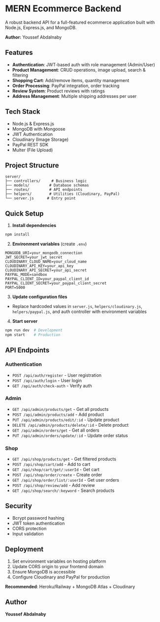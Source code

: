 # MERN Ecommerce Backend

A robust backend API for a full-featured ecommerce application built with Node.js, Express.js, and MongoDB.

**Author:** Youssef Abdalnaby

## Features

- **Authentication**: JWT-based auth with role management (Admin/User)
- **Product Management**: CRUD operations, image upload, search & filtering
- **Shopping Cart**: Add/remove items, quantity management
- **Order Processing**: PayPal integration, order tracking
- **Review System**: Product reviews with ratings
- **Address Management**: Multiple shipping addresses per user

## Tech Stack

- Node.js & Express.js
- MongoDB with Mongoose
- JWT Authentication
- Cloudinary (Image Storage)
- PayPal REST SDK
- Multer (File Upload)

## Project Structure

```
server/
├── controllers/     # Business logic
├── models/         # Database schemas
├── routes/         # API endpoints
├── helpers/        # Utilities (Cloudinary, PayPal)
└── server.js      # Entry point
```

## Quick Setup

1. **Install dependencies**
```bash
npm install
```

2. **Environment variables** (create `.env`)
```env
MONGODB_URI=your_mongodb_connection
JWT_SECRET=your_jwt_secret
CLOUDINARY_CLOUD_NAME=your_cloud_name
CLOUDINARY_API_KEY=your_api_key
CLOUDINARY_API_SECRET=your_api_secret
PAYPAL_MODE=sandbox
PAYPAL_CLIENT_ID=your_paypal_client_id
PAYPAL_CLIENT_SECRET=your_paypal_client_secret
PORT=5000
```

3. **Update configuration files**
- Replace hardcoded values in `server.js`, `helpers/cloudinary.js`, `helpers/paypal.js`, and auth controller with environment variables

4. **Start server**
```bash
npm run dev  # Development
npm start    # Production
```

## API Endpoints

### Authentication
- `POST /api/auth/register` - User registration
- `POST /api/auth/login` - User login
- `GET /api/auth/check-auth` - Verify auth

### Admin
- `GET /api/admin/products/get` - Get all products
- `POST /api/admin/products/add` - Add product
- `PUT /api/admin/products/edit/:id` - Update product
- `DELETE /api/admin/products/delete/:id` - Delete product
- `GET /api/admin/orders/get` - Get all orders
- `PUT /api/admin/orders/update/:id` - Update order status

### Shop
- `GET /api/shop/products/get` - Get filtered products
- `POST /api/shop/cart/add` - Add to cart
- `GET /api/shop/cart/get/:userId` - Get cart
- `POST /api/shop/order/create` - Create order
- `GET /api/shop/order/list/:userId` - Get user orders
- `POST /api/shop/review/add` - Add review
- `GET /api/shop/search/:keyword` - Search products

## Security

- Bcrypt password hashing
- JWT token authentication
- CORS protection
- Input validation

## Deployment

1. Set environment variables on hosting platform
2. Update CORS origin to your frontend domain
3. Ensure MongoDB is accessible
4. Configure Cloudinary and PayPal for production

**Recommended**: Heroku/Railway + MongoDB Atlas + Cloudinary

## Author

**Youssef Abdalnaby**